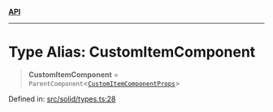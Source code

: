 [**API**](../../API.md)

***

# Type Alias: CustomItemComponent

> **CustomItemComponent** = `ParentComponent`\<[`CustomItemComponentProps`](../interfaces/CustomItemComponentProps.md)\>

Defined in: [src/solid/types.ts:28](https://github.com/inokawa/virtua/blob/a4dc37ae2c2c92c0fc6479150a2364bca543b622/src/solid/types.ts#L28)
